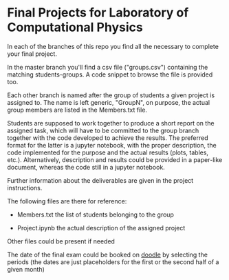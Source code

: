 # Final Projects for Laboratory of Computational Physics

In each of the branches of this repo you find all the necessary to complete your final project.

In the master branch you'll find a csv file ("groups.csv") containing the matching students-groups. A code snippet to browse the file is provided too. 

Each other branch is named after the group of students a given project is assigned to. The name is left generic, "GroupN", on purpose, the actual group members are listed in the Members.txt file.

Students are supposed to work together to produce a short report on the assigned task, which will have to be committed to the group branch together with the code developed to achieve the results. The preferred format for the latter is a jupyter notebook, with the proper description, the code implemented for the purpose and the actual results (plots, tables, etc.). Alternatively, description and results could be provided in a paper-like document, whereas the code still in a jupyter notebook.

Further information about the deliverables are given in the project instructions.

The following files are there for reference:

*  Members.txt the list of students belonging to the group

*  Project.ipynb the actual description of the assigned project

Other files could be present if needed

The date of the final exam could be booked on [doodle](https://doodle.com/poll/rnfn86dk6m647g6a) by selecting the periods (the dates are just placeholders for the first or the second half of a given month)

